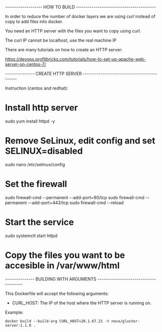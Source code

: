 ------------------- HOW TO BUILD -----------------------------------------

In order to reduce the number of docker layers we are using curl instead of copy to add files into docker.

You need an HTTP server with the files you want to copy using curl.

The curl IP cannot be localhost, use the real machine IP

There are many tutorials on how to create an HTTP server:

https://devops.profitbricks.com/tutorials/how-to-set-up-apache-web-server-on-centos-7/

--------------- CREATE HTTP SERVER --------------------------------------------

Instruction (centos and redhat):

# Install http server
sudo yum install httpd -y

# Remove SeLinux, edit config and set SELINUX=disabled
sudo nano /etc/selinux/config

# Set the firewall
sudo firewall-cmd --permanent --add-port=80/tcp
sudo firewall-cmd --permanent --add-port=443/tcp
sudo firewall-cmd --reload

# Start the service
sudo systemctl start httpd

# Copy the files you want to be accesible in /var/www/html

--------------- BUILDING WITH ARGUMENTS ---------------------------------------

This Dockerfile will accept the following arguments:

- CURL_HOST: The IP of the host where the HTTP server is running on.

Example:

    docker build --build-arg CURL_HOST=20.1.67.21 -t nova/gluster-server:1.1.0 .


